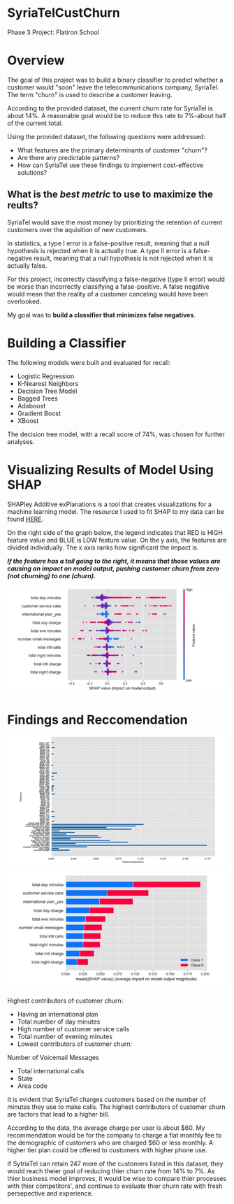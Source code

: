 # SyriaTelCustChurn
Phase 3 Project: Flatiron School
# Overview

The goal of this project was to build a binary classifier to predict whether a customer would "soon" leave the telecommunications company, SyriaTel. The term "churn" is used to describe a customer leaving.

According to the provided dataset, the current churn rate for SyriaTel is about 14%. A reasonable goal would be to reduce this rate to 7%-about half of the current total.

Using the provided dataset, the following questions were addressed:

* What features are the primary determinants of customer "churn"?
* Are there any predictable patterns?
* How can SyriaTel use these findings to implement cost-effective solutions?


## What is the *best metric* to use to maximize the reults?

SyriaTel would save the most money by prioritizing the retention of current customers over the aquisition of new customers.

In statistics, a type I error is a false-positive result, meaning that a null hypothesis is rejected when it is actually true. A  type II error is  a false-negative result, meaning that a null hypothesis is not rejected when it is actually false.

For this project, incorrectly classifying a false-negative (type II error) would be worse than incorrectly classifying a false-positive. A false negative would mean that the reality of a customer canceling would have been overlooked.

My goal was to **build a classifier that minimizes false negatives**.

# Building a Classifier

The following models were built and evaluated for recall:
* Logistic Regression
* K-Nearest Neighbors
* Decision Tree Model
* Bagged Trees
* Adaboost
* Gradient Boost
* XBoost

The decision tree model, with a recall score of 74%, was chosen for further analyses.

# Visualizing Results of Model Using SHAP

SHAPley Additive exPlanations is a tool that creates visualizations for a machine learning model. The resource I used to fit SHAP to my data can be found [HERE](https://anvilproject.org/guides/content/creating-links).

On the right side of the graph below, the legend indicates that RED is HIGH feature value and BLUE is LOW feature value. On the y axis, the features are divided individually. The x axis ranks how significant the impact is.

***If the feature has a tail going to the right, it means that those values are causing an impact on model output, pushing customer churn from zero (not churning) to one (churn).***

![](A06DC5AC-CC16-4DC8-9AE6-FEE83D16D5E9_4_5005_c.jpeg)


# Findings and Reccomendation

![](2A9755D0-3F4D-432A-8127-4B94D6F551E6.jpeg)

![](A237068E-ABA2-4E68-8C90-9F8EADB539E9.jpeg)

Highest contributors of customer churn:
* Having an international plan
* Total number of day minutes
* High number of customer service calls
* Total number of evening minutes
* Lowest contributors of customer churn:

Number of Voicemail Messages
* Total international calls
* State
* Area code

It is evident that SyriaTel charges customers based on the number of minutes they use to make calls. The highest contributors of customer churn are factors that lead to a higher bill.

According to the data, the average charge per user is about $60. My recommendation would be for the company to charge a flat monthly fee to the demographic of customers who are charged $60 or less monthly. A higher tier plan could be offered to customers with higher phone use.

If SytriaTel can retain 247 more of the customers listed in this dataset, they would reach theier goal of reducing thier churn rate from 14% to 7%. As thier business model improves, it would be wise to compare thier processes with thier competitors', and continue to evaluate thier churn rate with fresh persepective and experience.
